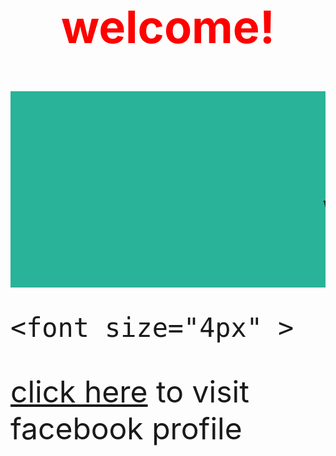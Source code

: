 <html>
 <head>
 <meta name="keyword" content="travelling,world travelling,india travelling"/>
 <meta name="discription" content="travelling,world travelling,india travelling"/>
 <meta name="author" content="shivam gupta,aashish pandey"/>
 <meta http-equiv="content-type" content="text/html; charset=UTF-8"/>
 <title>about us page</title>
 <style>
  #test{
  color:red;}
 </style>
 </head>
 <body>
 <div>
   <font size="10px" >
 <center><h2 id="test">welcome!</h2></center>
 <marquee bgcolor="#29B399" behavior="scroll"><h1>welcome to world travelling website :))</h1></marquee>
 
 
    <font size="4px" >
 <a href="https://www.facebook.com/profile.php?id=100006019870063" target="_blank">click here</a> to visit facebook profile
 
 
 
 
 
 






